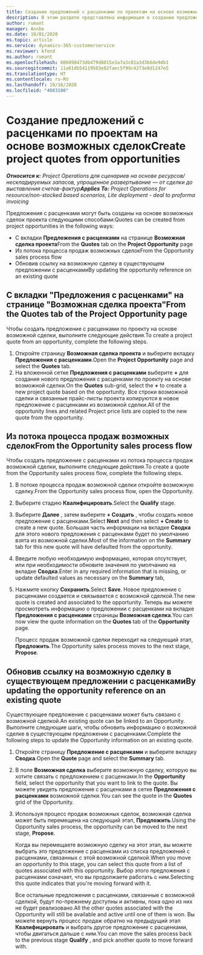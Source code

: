 ```yaml
---
title: Создание предложений с расценками по проектам на основе возможных сделок
description: В этом разделе представлена информация о создании предложения с расценками по проекту из возможной сделки.
author: rumant
manager: Annbe
ms.date: 10/01/2020
ms.topic: article
ms.service: dynamics-365-customerservice
ms.reviewer: kfend
ms.author: rumant
ms.openlocfilehash: 606098473db479d0015e3a7a3c01a3d3b6de9db1
ms.sourcegitcommit: 11a61db54119503e82faec5f99c4273e8d1247e5
ms.translationtype: HT
ms.contentlocale: ru-RU
ms.lasthandoff: 10/16/2020
ms.locfileid: "4083100"
---
```

# <a name="create-project-quotes-from-opportunities"></a><span data-ttu-id="bcd64-103">Создание предложений с расценками по проектам на основе возможных сделок</span><span class="sxs-lookup"><span data-stu-id="bcd64-103">Create project quotes from opportunities</span></span>

<span data-ttu-id="bcd64-104">_**Относится к:** Project Operations для сценариев на основе ресурсов/нескладируемых запасов, упрощенное развертывание — от сделки до выставления счетов-фактур_</span><span class="sxs-lookup"><span data-stu-id="bcd64-104">_**Applies To:** Project Operations for resource/non-stocked based scenarios, Lite deployment - deal to proforma invoicing_</span></span>

<span data-ttu-id="bcd64-105">Предложения с расценками могут быть созданы на основе возможных сделок проекта следующими способами:</span><span class="sxs-lookup"><span data-stu-id="bcd64-105">Quotes can be created from project opportunities in the following ways:</span></span>

- <span data-ttu-id="bcd64-106">С вкладки **Предложения с расценками** на странице **Возможная сделка проекта**</span><span class="sxs-lookup"><span data-stu-id="bcd64-106">From the **Quotes** tab on the **Project Opportunity** page</span></span>
- <span data-ttu-id="bcd64-107">Из потока процесса продаж возможных сделок</span><span class="sxs-lookup"><span data-stu-id="bcd64-107">From the Opportunity sales process flow</span></span>
- <span data-ttu-id="bcd64-108">Обновив ссылку на возможную сделку в существующем предложении с расценками</span><span class="sxs-lookup"><span data-stu-id="bcd64-108">By updating the opportunity reference on an existing quote</span></span>

## <a name="from-the-quotes-tab-of-the-project-opportunity-page"></a><span data-ttu-id="bcd64-109">С вкладки "Предложения с расценками" на странице "Возможная сделка проекта"</span><span class="sxs-lookup"><span data-stu-id="bcd64-109">From the Quotes tab of the Project Opportunity page</span></span>

<span data-ttu-id="bcd64-110">Чтобы создать предложение с расценками по проекту на основе возможной сделки, выполните следующие действия.</span><span class="sxs-lookup"><span data-stu-id="bcd64-110">To create a project quote from an opportunity, complete the following steps.</span></span>

1. <span data-ttu-id="bcd64-111">Откройте страницу **Возможная сделка проекта** и выберите вкладку **Предложения с расценками**.</span><span class="sxs-lookup"><span data-stu-id="bcd64-111">Open the **Project Opportunity** page and select the **Quotes** tab.</span></span> 
2. <span data-ttu-id="bcd64-112">На вложенной сетке **Предложения с расценками** выберите **+** для создания нового предложения с расценками по проекту на основе возможной сделки.</span><span class="sxs-lookup"><span data-stu-id="bcd64-112">On the **Quotes** sub-grid, select the **+** to create a new project quote based on the opportunity.</span></span> <span data-ttu-id="bcd64-113">Все строки возможной сделки и связанные прайс-листы проекта копируются в новое предложение с расценками из возможной сделки.</span><span class="sxs-lookup"><span data-stu-id="bcd64-113">All of the opportunity lines and related Project price lists are copied to the new quote from the opportunity.</span></span>

## <a name="from-the-opportunity-sales-process-flow"></a><span data-ttu-id="bcd64-114">Из потока процесса продаж возможных сделок</span><span class="sxs-lookup"><span data-stu-id="bcd64-114">From the Opportunity sales process flow</span></span>

<span data-ttu-id="bcd64-115">Чтобы создать предложение с расценками из потока процесса продаж возможной сделки, выполните следующие действия.</span><span class="sxs-lookup"><span data-stu-id="bcd64-115">To create a quote from the Opportunity sales process flow, complete the following steps.</span></span>

1. <span data-ttu-id="bcd64-116">В потоке процесса продаж возможной сделки откройте возможную сделку.</span><span class="sxs-lookup"><span data-stu-id="bcd64-116">From the Opportunity sales process flow, open the Opportunity.</span></span>
2. <span data-ttu-id="bcd64-117">Выберите стадию **Квалифицировать**.</span><span class="sxs-lookup"><span data-stu-id="bcd64-117">Select the **Qualify** stage.</span></span> 
3. <span data-ttu-id="bcd64-118">Выберите **Далее** , затем выберите **+ Создать** , чтобы создать новое предложение с расценками.</span><span class="sxs-lookup"><span data-stu-id="bcd64-118">Select **Next** and then select **+ Create** to create a new quote.</span></span> <span data-ttu-id="bcd64-119">Большая часть информации на вкладке **Сводка** для этого нового предложения с расценками будет по умолчанию взята из возможной сделки.</span><span class="sxs-lookup"><span data-stu-id="bcd64-119">Most of the information on the **Summary** tab for this new quote will have defaulted from the opportunity.</span></span> 
4. <span data-ttu-id="bcd64-120">Введите любую необходимую информацию, которая отсутствует, или при необходимости обновите значения по умолчанию на вкладке **Сводка**.</span><span class="sxs-lookup"><span data-stu-id="bcd64-120">Enter in any required information that is missing, or update defaulted values as necessary on the **Summary** tab,</span></span>
5. <span data-ttu-id="bcd64-121">Нажмите кнопку **Сохранить**.</span><span class="sxs-lookup"><span data-stu-id="bcd64-121">Select **Save**.</span></span> <span data-ttu-id="bcd64-122">Новое предложение с расценками создается и связывается с возможной сделкой.</span><span class="sxs-lookup"><span data-stu-id="bcd64-122">The new quote is created and associated to the opportunity.</span></span> <span data-ttu-id="bcd64-123">Теперь вы можете просмотреть информацию о предложении с расценками на вкладке **Предложения с расценками** страницы **Возможная сделка**.</span><span class="sxs-lookup"><span data-stu-id="bcd64-123">You can now view the quote information on the **Quotes** tab of the **Opportunity** page.</span></span> 

   <span data-ttu-id="bcd64-124">Процесс продаж возможной сделки переходит на следующий этап, **Предложить**.</span><span class="sxs-lookup"><span data-stu-id="bcd64-124">The Opportunity sales process moves to the next stage, **Propose**.</span></span>


## <a name="by-updating-the-opportunity-reference-on-an-existing-quote"></a><span data-ttu-id="bcd64-125">Обновив ссылку на возможную сделку в существующем предложении с расценками</span><span class="sxs-lookup"><span data-stu-id="bcd64-125">By updating the opportunity reference on an existing quote</span></span>

<span data-ttu-id="bcd64-126">Существующее предложение с расценками может быть связано с возможной сделкой.</span><span class="sxs-lookup"><span data-stu-id="bcd64-126">An existing quote can be linked to an Opportunity.</span></span> <span data-ttu-id="bcd64-127">Выполните следующие шаги, чтобы обновить информацию о возможной сделке в существующем предложении с расценками.</span><span class="sxs-lookup"><span data-stu-id="bcd64-127">Complete the following steps to update the Opportunity information on an existing quote.</span></span>

1. <span data-ttu-id="bcd64-128">Откройте страницу **Предложение с расценками** и выберите вкладку **Сводка**.</span><span class="sxs-lookup"><span data-stu-id="bcd64-128">Open the **Quote** page and select the **Summary** tab.</span></span>
2. <span data-ttu-id="bcd64-129">В поле **Возможная сделка** выберите возможную сделку, которую вы хотите связать с предложением с расценками.</span><span class="sxs-lookup"><span data-stu-id="bcd64-129">In the **Opportunity** field, select the opportunity that you want to link to the quote.</span></span> <span data-ttu-id="bcd64-130">Вы можете увидеть предложение с расценками в сетке **Предложения с расценками** возможной сделки.</span><span class="sxs-lookup"><span data-stu-id="bcd64-130">You can see the quote in the **Quotes** grid of the Opportunity.</span></span> 
3. <span data-ttu-id="bcd64-131">Используя процесс продаж возможных сделок, возможная сделка может быть перемещена на следующий этап, **Предложить**.</span><span class="sxs-lookup"><span data-stu-id="bcd64-131">Using the Opportunity sales process, the opportunity can be moved to the next stage, **Propose**.</span></span> 

   <span data-ttu-id="bcd64-132">Когда вы перемещаете возможную сделку на этот этап, вы можете выбрать это предложение с расценками из списка предложений с расценками, связанных с этой возможной сделкой.</span><span class="sxs-lookup"><span data-stu-id="bcd64-132">When you move an opportunity to this stage, you can select this quote from a list of quotes associated with this opportunity.</span></span> <span data-ttu-id="bcd64-133">Выбор этого предложения с расценками означает, что вы продолжаете работать с ним.</span><span class="sxs-lookup"><span data-stu-id="bcd64-133">Selecting this quote indicates that you're moving forward with it.</span></span>

   <span data-ttu-id="bcd64-134">Все остальные предложения с расценками, связанные с возможной сделкой, будут по-прежнему доступны и активны, пока одно из них не будет реализовано.</span><span class="sxs-lookup"><span data-stu-id="bcd64-134">All the other quotes associated with the Opportunity will still be available and active until one of them is won.</span></span> <span data-ttu-id="bcd64-135">Вы можете вернуть процесс продаж обратно на предыдущий этап **Квалифицировать** и выбрать другое предложение с расценками, чтобы двигаться дальше с ним.</span><span class="sxs-lookup"><span data-stu-id="bcd64-135">You can move the sales process back to the previous stage **Qualify** , and pick another quote to move forward with.</span></span>
